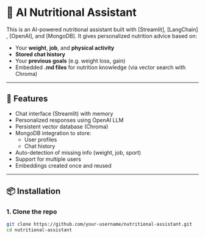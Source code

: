 # 🥗 AI Nutritional Assistant

This is an AI-powered nutritional assistant built with [Streamlit], [LangChain]
, [OpenAI], and [MongoDB]. It gives personalized nutrition advice based on:

- Your **weight**, **job**, and **physical activity**
- **Stored chat history**
- Your **previous goals** (e.g. weight loss, gain)
- Embedded **.md files** for nutrition knowledge (via vector search with Chroma)

---

## 🚀 Features

- Chat interface (Streamlit) with memory
- Personalized responses using OpenAI LLM
- Persistent vector database (Chroma)
- MongoDB integration to store:
  - User profiles
  - Chat history
- Auto-detection of missing info (weight, job, sport)
- Support for multiple users
- Embeddings created once and reused

---

## 📦 Installation

### 1. Clone the repo

```bash
git clone https://github.com/your-username/nutritional-assistant.git
cd nutritional-assistant
